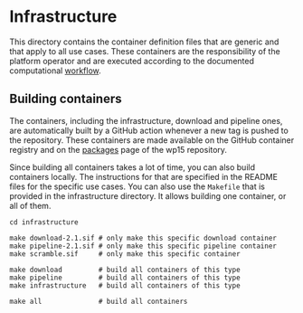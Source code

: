 # Infrastructure

This directory contains the container definition files that are generic and that apply to all use cases. These containers are the responsibility of the platform operator and are executed according to the documented computational [workflow](../docs/workflow.md).

## Building containers

The containers, including the infrastructure, download and pipeline ones, are automatically built by a GitHub action whenever a new tag is pushed to the repository. These containers are made available on the GitHub container registry and on the [packages](https://github.com/orgs/SIESTA-eu/packages?repo_name=wp15) page of the wp15 repository.

Since building all containers takes a lot of time, you can also build containers locally. The instructions for that are specified in the README files for the specific use cases. You can also use the `Makefile` that is provided in the infrastructure directory. It allows building one container, or all of them.

    cd infrastructure
  
    make download-2.1.sif # only make this specific download container
    make pipeline-2.1.sif # only make this specific pipeline container
    make scramble.sif     # only make this specific container

    make download         # build all containers of this type
    make pipeline         # build all containers of this type
    make infrastructure   # build all containers of this type

    make all              # build all containers

